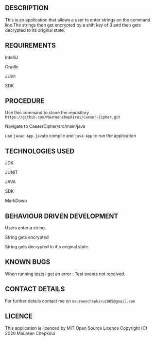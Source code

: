  
## DESCRIPTION

This is an application that allows a user to enter strings on the command line.The strings then get encrypted by a shift key of 3 and then gets decrypted to its original state.

## REQUIREMENTS

IntelliJ

Gradle

JUnit

SDK

## PROCEDURE
Use this command to clone the repository `https://github.com/Maureenchepkirui/Caeser-Cipher.git`

Navigate to CaeserCipher/src/main/java

use `javac App.java`to compile and `java App` to run the application

## TECHNOLOGIES USED
JDK

JUNIT

JAVA

SDK

MarkDown

## BEHAVIOUR DRIVEN DEVELOPMENT

Users enter a string.

String gets encrypted

String gets decrypted to it's original state

## KNOWN BUGS

When running tests i get an error : Test events not received.

## CONTACT DETAILS

For further details contact me on `maureenchepkirui005@gmail.com`

## LICENCE

This application is licenced by MIT Open Source Licence
Copyright (C) 2020 Maureen Chepkirui
